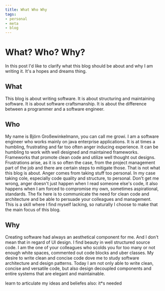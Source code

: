 ```yaml
---
title: What Who Why
tags:
- personal
- meta
- blog
---
```

# What? Who? Why?
In this post I'd like to clarify what this blog should be about and why I am writing it. It's a hopes and dreams thing.

## What
This blog is about writing software. It is about structuring and maintaining software. It is about software craftsmanship. It is about the difference between a programmer and a software engineer.

## Who 
My name is Björn Großewinkelmann, you can call me growi. I am a software engineer who works mainly on java enterprise applications. It is at times a humbling, frustrating and far too often anger inducing experience. 
It can be humbling to work with well designed and maintained frameworks. Frameworks that promote clean code and utilize well thought out designs.
Frustrations arise, as it is so often the case, from the project management part of the job and there are certain steps to mitigate those. That is not what this blog is about.
Anger comes from taking stuff too personal. In my case taking cole, especially code quality and structure, to personal. Don't get me wrong, anger doesn't just happen when I read someone else's code, it also happens when I am forced to compromise my own, sometimes aspirational, standards. The fix here is to communicate the need for clean code and architecture and be able to persuade your colleagues and management. This is a skill where I find myself lacking, so naturally I choose to make that the main focus of this blog.

## Why

Creating software had always an aesthetical component for me. And I don't mean that in regard of UI design. I find beauty in well structured source code. I am the one of your colleagues who scolds you for too many or not enough white spaces, commented out code blocks and uber classes. 
My desire to write clean and concise code dove me to study software architecture and design patterns. Today I am not only able to write clean, concise and versatile code, but also design decoupled components and entire systems that are elegant and maintainable.
 


learn to articulate my ideas and beliefes
also: it*s needed
<!--stackedit_data:
eyJoaXN0b3J5IjpbLTEwMzAzNzQ1MjAsLTQ2NTA3NDAxMiwxNj
U3NzcwNDI5LC01MjcxMjIyNzMsLTk0NDQ2NzgyMywxNDIwMDU0
MjQzLC0xMDEwMjIzNDEsMTA1NTk4MTUyNCwyMDA3NjEwMDg2LC
0zMzYwOTg3ODUsMTk4MzgzNTQyNSwtMjAwOTI5NzAzNywtMTU4
NDk2MTE0NywtNDQ0Njk5OTE0LDE0ODE2ODkxMDMsLTYxMDM3Mz
Q3OCwtMTA5OTg0MzkyLC01NTEyNTIwMjAsMTk2MzY1MzE5NCwx
MjUxMTQxNDY3XX0=
-->
